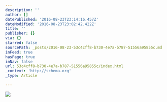 ```yaml
---
description: ''
author: []
datePublished: '2016-08-23T23:14:16.457Z'
dateModified: '2016-08-23T23:02:42.422Z'
title: ''
publisher: {}
via: {}
starred: false
sourcePath: _posts/2016-08-23-53c4cff8-b730-4e7a-b787-51556a95855c.md
inFeed: true
hasPage: true
inNav: false
url: 53c4cff8-b730-4e7a-b787-51556a95855c/index.html
_context: 'http://schema.org'
_type: Article

---
```

![](https://the-grid-user-content.s3-us-west-2.amazonaws.com/afcb5c1b-0bbc-44ab-8a59-faf1e7dc8c3d.jpg)